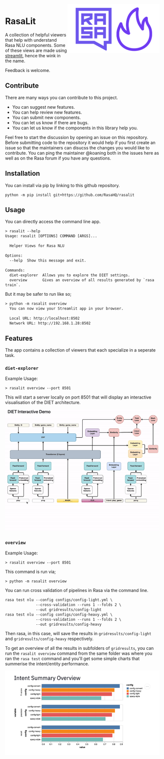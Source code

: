 <img src="docs/logo.png" width=300 height=160 align="right">

# RasaLit

A collection of helpful viewers that help with understand Rasa NLU components. Some of these views are made using [streamlit](https://github.com/streamlit/streamlit), hence the wink in the name. 

Feedback is welcome.

## Contribute

There are many ways you can contribute to this project. 

- You can suggest new features.
- You can help review new features. 
- You can submit new components.
- You can let us know if there are bugs.
- You can let us know if the components in this library help you.

Feel free to start the discussion by opening an issue on this repository. Before submitting code
to the repository it would help if you first create an issue so that the maintainers can disucss
the changes you would like to contribute. You can ping the maintainer @koaning both in the issues
here as well as on the Rasa forum if you have any questions.

## Installation 

You can install via pip by linking to this github repository.

```
python -m pip install git+https://github.com/RasaHQ/rasalit
```

## Usage 

You can directly access the command line app. 

```
> rasalit --help
Usage: rasalit [OPTIONS] COMMAND [ARGS]...

  Helper Views for Rasa NLU

Options:
  --help  Show this message and exit.

Commands:
  diet-explorer  Allows you to explore the DIET settings.
  overview       Gives an overview of all results generated by `rasa train`.
```

But it may be safer to run like so; 

```
> python -m rasalit overview
  You can now view your Streamlit app in your browser.

  Local URL: http://localhost:8502
  Network URL: http://192.168.1.28:8502
```

## Features

The app contains a collection of viewers that each specialize in a seperate task. 

### `diet-explorer`

Example Usage: 

```
> rasalit overview --port 8501
```

This will start a server locally on port 8501 that will display an interactive visualisation of the DIET architecture. 

![](docs/diet-gif.gif)

### `overview`

Example Usage: 

```
> rasalit overview --port 8501
```

This command is run via; 

```
> python -m rasalit overview
```

You can run cross validation of pipelines in Rasa via the command line.

```
rasa test nlu --config configs/config-light.yml \
              --cross-validation --runs 1 --folds 2 \
              --out gridresults/config-light
rasa test nlu --config configs/config-heavy.yml \
              --cross-validation --runs 1 --folds 2 \
              --out gridresults/config-heavy
```

Then rasa, in this case, will save the results in `gridresults/config-light` and 
`gridresults/config-heavy` respectively.

To get an overview of all the results in subfolders of  `gridresults`, 
you can run the `rasalit overview` command from the same folder was where you ran the `rasa test` command and you'll get some simple charts that summerise the intent/entity performance. 

![](docs/intents.png)
